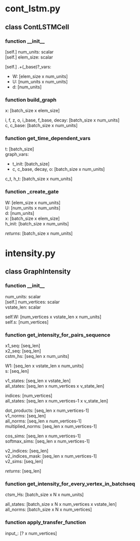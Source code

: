 

# cont_lstm.py
## class ContLSTMCell
### function \_\_init\_\_
[self.] num_units: scalar  
[self.] elem_size: scalar  

[self.] .+(_base)?_vars:  
* W: [elem_size x num_units]  
* U: [num_units x num_units]  
* d: [num_units]  

### function build_graph
x: [batch_size x elem_size]

i, f, z, o, i_base, f_base, decay: [batch_size x num_units]  
c, c_base: [batch_size x num_units]  

### function get_time_dependent_vars
t: [batch_size]  
graph_vars:
* t_init: [batch_size]  
* c, c_base, decay, o: [batch_size x num_units]  

c_t, h_t: [batch_size x num_units]  

### function _create_gate
W: [elem_size x num_units]  
U: [num_units x num_units]  
d: [num_units]  
x: [batch_size x elem_size]  
h_init: [batch_size x num_units]  

*returns*: [batch_size x num_units]  


# intensity.py
## class GraphIntensity
### function \_\_init\_\_
num_units: scalar  
[self.] num_vertices: scalar  
vstate_len: scalar  

self.W: [num_vertices x vstate_len x num_units]  
self.s: [num_vertices]  

### function get_intensity_for_pairs_sequence
x1_seq: [seq_len]  
x2_seq: [seq_len]  
cstm_hs: [seq_len x num_units]  

W1: [seq_len x vstate_len x num_units]  
s: [seq_len]  

v1_states: [seq_len x vstate_len]  
all_states: [seq_len x num_vertices x v_state_len]  

indices: [num_vertices]  
all_states: [seq_len x num_vertices-1 x v_state_len]  

dot_products: [seq_len x num_vertices-1]  
v1_norms: [seq_len]  
all_norms: [seq_len x num_vertices-1]  
multiplied_norms: [seq_len x num_vertices-1]  

cos_sims: [seq_len x num_vertices-1]  
softmax_sims: [seq_len x num_vertices-1]  

v2_indices: [seq_len]  
v2_indices_mask: [seq_len x num_vertices-1]  
v2_sims: [seq_len]  

*returns*: [seq_len]  

### function get_intensity_for_every_vertex_in_batchseq
ctsm_Hs: [batch_size x N x num_units]  

all_states: [batch_size x N x num_vertices x vstate_len]  
all_norms: [batch_size x N x num_vertices]   

### function apply_transfer_function
input_: [? x num_vertices] 
